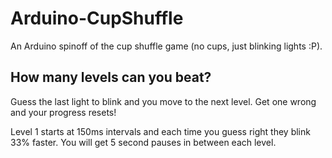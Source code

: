 # Arduino-CupShuffle

An Arduino spinoff of the cup shuffle game (no cups, just blinking lights :P).

## How many levels can you beat?
Guess the last light to blink and you move to the next level. Get one wrong and your progress resets! 

Level 1 starts at 150ms intervals and each time you guess right they blink 33% faster. You will get 5 second pauses in between each level.

